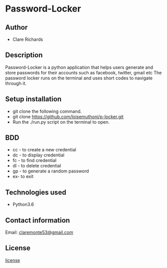 # Password-Locker

## Author

* Clare Richards

## Description
Password-Locker is a python application that helps users generate and store passwords for their accounts such as facebook, twitter, gmail etc The password locker runs on the terminal and uses short codes to navigate through it.

## Setup installation
* git clone the following command.
* git clone https://github.com/loisemuthoni/p-locker.git
* Run the ./run.py script on the terminal to open.
## BDD
* cc - to create a new credential
* dc - to display credential
* fc - to find credential
* dl - to delete credential
* gp - to generate a random password
* ex- to exit

## Technologies used
- Python3.6

## Contact information
Email: claremonte53@gmail.com


## License
[license](./LICENSE)
